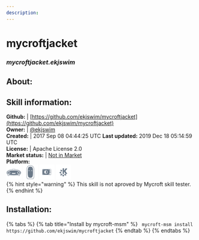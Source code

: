 ```yaml
---    
description:   
---    
```

# mycroftjacket  
### _mycroftjacket.ekjswim_  
## About:  


## Skill information:  
**Github:** | [https://github.com/ekjswim/mycroftjacket](https://github.com/ekjswim/mycroftjacket)  
**Owner:** | [@ekjswim](https://github.com/ekjswim)  
**Created:** | 2017 Sep 08 04:44:25 UTC  **Last updated:** 2019 Dec 18 05:14:59 UTC  
**License:** | Apache License 2.0  
**Market status:** | [Not in Market](https://market.mycroft.ai/skill/)  
**Platform:**  
 ![](../.gitbook/assets/mark-1-icon.png)  ![](../.gitbook/assets/mark-2-icon.png)  ![](../.gitbook/assets/picroft-icon.png)  ![](../.gitbook/assets/kde.png)   
{% hint style="warning" %}
This skill is not aproved by Mycroft skill tester.
{% endhint %}
    
## Installation:  
{% tabs %}
{% tab title="Install by mycroft-msm" %}
``` mycroft-msm install https://github.com/ekjswim/mycroftjacket```
{% endtab %}
  {% endtabs %}
  